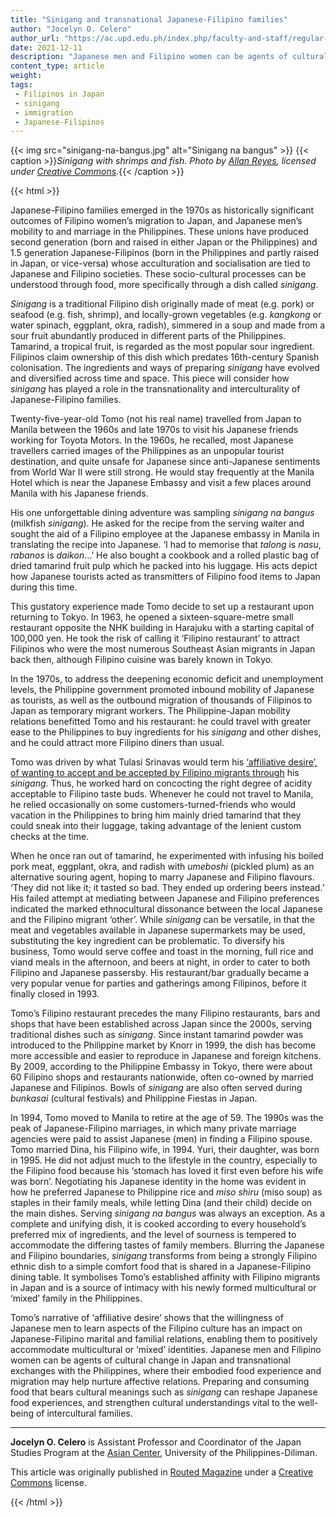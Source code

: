 ```yaml
---
title: "Sinigang and transnational Japanese-Filipino families"
author: "Jocelyn O. Celero"
author_url: "https://ac.upd.edu.ph/index.php/faculty-and-staff/regular-faculty/955-jocelyn-celero-assistant-professor"
date: 2021-12-11
description: "Japanese men and Filipino women can be agents of cultural change in Japan and transnational exchanges with the Philippines, where their embodied food experience and migration may help nurture affective relations."
content_type: article
weight:
tags:
 - Filipinos in Japan
 - sinigang
 - immigration
 - Japanese-Filipinos
---
```

{{< img src="sinigang-na-bangus.jpg" alt="Sinigang na bangus" >}}
{{< caption >}}*Sinigang with shrimps and fish. Photo by [Allan Reyes](https://www.flickr.com/photos/pixeleden/6062501006/), licensed under [Creative Commons](https://creativecommons.org/licenses/by-nc-nd/2.0/).*{{< /caption >}}

{{< html >}}

<p>Japanese-Filipino families emerged in the 1970s as historically significant outcomes of Filipino women&rsquo;s migration to Japan, and Japanese men&rsquo;s mobility to and marriage in the Philippines. These unions have produced second generation (born and raised in either Japan or the Philippines) and 1.5 generation Japanese-Filipinos (born in the Philippines and partly raised in Japan, or vice-versa) whose acculturation and socialisation are tied to Japanese and Filipino societies. These socio-cultural processes can be understood through food, more specifically through a dish called <span style="font-style:italic">sinigang</span>.</p>

<p><span style="font-style:italic">Sinigang </span>is a traditional Filipino dish originally made of meat (e.g. pork) or seafood (e.g. fish, shrimp), and locally-grown vegetables (e.g. <span style="font-style:italic">kangkong </span>or water spinach, eggplant, okra, radish), simmered in a soup and made from a sour fruit abundantly produced in different parts of the Philippines. Tamarind, a tropical fruit, is regarded as the most popular sour ingredient. Filipinos claim ownership of this dish which predates 16th-century Spanish colonisation. The ingredients and ways of preparing <span style="font-style:italic">sinigang </span>have evolved and diversified across time and space. This piece will consider how <span style="font-style:italic">sinigang </span>has played a role in the transnationality and interculturality of Japanese-Filipino families.&nbsp;</p>

<p>Twenty-five-year-old Tomo (not his real name) travelled from Japan to Manila between the 1960s and late 1970s to visit his Japanese friends working for Toyota Motors. In the 1960s, he recalled, most Japanese travellers carried images of the Philippines as an unpopular tourist destination, and quite unsafe for Japanese since anti-Japanese sentiments from World War II were still strong. He would stay frequently at the Manila Hotel which is near the Japanese Embassy and visit a few places around Manila with his Japanese friends.&nbsp;</p>

<p>His one unforgettable dining adventure was sampling <span style="font-style:italic">sinigang na bangus</span> (milkfish <span style="font-style:italic">sinigang</span>). He asked for the recipe from the serving waiter and sought the aid of a Filipino employee at the Japanese embassy in Manila in translating the recipe into Japanese. &lsquo;I had to memorise that <span style="font-style:italic">talong </span>is <span style="font-style:italic">nasu</span>, <span style="font-style:italic">rabanos </span>is <span style="font-style:italic">daikon</span>&hellip;&rsquo; He also bought a cookbook and a rolled plastic bag of dried tamarind fruit pulp which he packed into his luggage. His acts depict how Japanese tourists acted as transmitters of Filipino food items to Japan during this time.</p>

<p>This gustatory experience made Tomo decide to set up a restaurant upon returning to Tokyo. In 1963, he opened a sixteen-square-metre small restaurant opposite the NHK building in Harajuku with a starting capital of 100,000 yen. He took the risk of calling it &lsquo;Filipino restaurant&rsquo; to attract Filipinos who were the most numerous Southeast Asian migrants in Japan back then, although Filipino cuisine was barely known in Tokyo.&nbsp;</p>

<p>In the 1970s, to address the deepening economic deficit and unemployment levels, the Philippine government promoted inbound mobility of Japanese as tourists, as well as the outbound migration of thousands of Filipinos to Japan as temporary migrant workers. The Philippine-Japan mobility relations benefitted Tomo and his restaurant: he could travel with greater ease to the Philippines to buy ingredients for his <span style="font-style:italic">sinigang </span>and other dishes, and he could attract more Filipino diners than usual.&nbsp;</p>

<p>Tomo was driven by what Tulasi Srinavas would term his <a href="https://www.jstor.org/stable/23030195?casa_token=rztpm5M4LKgAAAAA%3AZn2vRZtnMHJ-6WOj4IHmVLdM2uo_WmPBc5zVAk3MRx24CifPxYUkm4M3L-y3-S8t_9DSYT1c1WdKBRhVCYCRsa9SzFzxatrsDfGH_oHaWbmeMLU55GC4SA&amp;seq=1#metadata_info_tab_contents" target="_blank">&lsquo;affiliative desire&rsquo;, of wanting to accept and be accepted by Filipino migrants through</a><span style="font-style:italic">&nbsp;</span>his <span style="font-style:italic">sinigang</span>. Thus, he worked hard on concocting the right degree of acidity acceptable to Filipino taste buds. Whenever he could not travel to Manila, he relied occasionally on some customers-turned-friends who would vacation in the Philippines to bring him mainly dried tamarind that they could sneak into their luggage, taking advantage of the lenient custom checks at the time.&nbsp;</p>

<p>When he once ran out of tamarind, he experimented with infusing his boiled pork meat, eggplant, okra, and radish with <span style="font-style:italic">umeboshi </span>(pickled plum) as an alternative souring agent, hoping to marry Japanese and Filipino flavours. &lsquo;They did not like it; it tasted so bad. They ended up ordering beers instead.&rsquo; His failed attempt at mediating between Japanese and Filipino preferences indicated the marked ethnocultural dissonance between the local Japanese and the Filipino migrant &lsquo;other&rsquo;. While <span style="font-style:italic">sinigang </span>can be versatile, in that the meat and vegetables available in Japanese supermarkets may be used, substituting the key ingredient can be problematic. To diversify his business, Tomo would serve coffee and toast in the morning, full rice and viand meals in the afternoon, and beers at night, in order to cater to both Filipino and Japanese passersby. His restaurant/bar gradually became a very popular venue for parties and gatherings among Filipinos, before it finally closed in 1993.&nbsp;</p>

<p>Tomo&rsquo;s Filipino restaurant precedes the many Filipino restaurants, bars and shops that have been established across Japan since the 2000s, serving traditional dishes such as <span style="font-style:italic">sinigang</span>. Since instant tamarind powder was introduced to the Philippine market by Knorr in 1999, the dish has become more accessible and easier to reproduce in Japanese and foreign kitchens. By 2009, according to the Philippine Embassy in Tokyo, there were about 60 Filipino shops and restaurants nationwide, often co-owned by married Japanese and Filipinos. Bowls of <span style="font-style:italic">sinigang </span>are also often served during <span style="font-style:italic">bunkasai </span>(cultural festivals) and Philippine Fiestas in Japan.&nbsp;</p>

<p>In 1994, Tomo moved to Manila to retire at the age of 59. The 1990s was the peak of Japanese-Filipino marriages, in which many private marriage agencies were paid to assist Japanese (men) in finding a Filipino spouse. Tomo married Dina, his Filipino wife, in 1994. Yuri, their daughter, was born in 1995. He did not adjust much to the lifestyle in the country, especially to the Filipino food because his &lsquo;stomach has loved it first even before his wife was born&rsquo;. Negotiating his Japanese identity in the home was evident in how he preferred Japanese to Philippine rice and <span style="font-style:italic">miso shiru</span> (miso soup) as staples in their family meals, while letting Dina (and their child) decide on the main dishes. Serving <span style="font-style:italic">sinigang na bangus</span> was always an exception. As a complete and unifying dish, it is cooked according to every household&rsquo;s preferred mix of ingredients, and the level of sourness is tempered to accommodate the differing tastes of family members. Blurring the Japanese and Filipino boundaries, <span style="font-style:italic">sinigang </span>transforms from being a strongly Filipino ethnic dish to a simple comfort food that is shared in a Japanese-Filipino dining table. It symbolises Tomo&rsquo;s established affinity with Filipino migrants in Japan and is a source of intimacy with his newly formed multicultural or &lsquo;mixed&rsquo; family in the Philippines.&nbsp;</p>

<p>Tomo&rsquo;s narrative of &lsquo;affiliative desire&rsquo; shows that the willingness of Japanese men to learn aspects of the Filipino culture has an impact on Japanese-Filipino marital and familial relations, enabling them to positively accommodate multicultural or &lsquo;mixed&rsquo; identities. Japanese men and Filipino women can be agents of cultural change in Japan and transnational exchanges with the Philippines, where their embodied food experience and migration may help nurture affective relations. Preparing and consuming food that bears cultural meanings such as <span style="font-style:italic">sinigang </span>can reshape Japanese food experiences, and strengthen cultural understandings vital to the well-being of intercultural families.</p>

<hr>

<p><strong>Jocelyn O. Celero</strong> is Assistant Professor and Coordinator of the Japan Studies Program at the <a href="https://ac.upd.edu.ph/index.php/faculty-and-staff/regular-faculty/955-jocelyn-celero-assistant-professor" target="_blank">Asian Center</a>, University of the Philippines-Diliman.</p>

<p>This article was originally published in <a href="https://www.routedmagazine.com/sinigang-japanese-filipino-families">Routed Magazine</a> under a <a href="https://creativecommons.org/licenses/by-nc-nd/4.0/">Creative Commons</a> license.

{{< /html >}}
